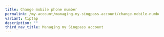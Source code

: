 ```yaml
---
title: Change mobile phone number
permalink: /my-account/managing-my-singpass-account/change-mobile-number/
variant: tiptap
description: ""
third_nav_title: Managing my Singpass account
---
```

